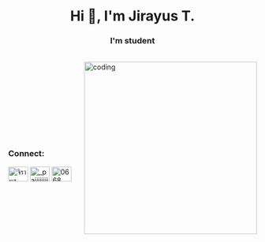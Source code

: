 <h1 align="center">Hi 👋, I'm Jirayus T.</h1>
<h3 align="center">I'm student</h3>
<br>
<img align="right" alt="coding" width="350" src="https://media0.giphy.com/media/7NoNw4pMNTvgc/giphy.gif?cid=ecf05e47frn0c32eso51u6vvf2oe0yzdhay9931h1lsfww0z&rid=giphy.gif&ct=g">
<br>
<br>
<br>
<br>
<br>
<br>
<br>
<br>
<br>
<h3 align="left">Connect:</h3>
<p align="left">
<a href="https://fb.com/จิรายุส ธรรมมงคล" target="blank"><img align="center" src="https://raw.githubusercontent.com/rahuldkjain/github-profile-readme-generator/master/src/images/icons/Social/facebook.svg" alt="จิรายุส ธรรมมงคล" height="30" width="40" /></a>
<a href="https://instagram.com/_paiiiiiiiiiii" target="blank"><img align="center" src="https://raw.githubusercontent.com/rahuldkjain/github-profile-readme-generator/master/src/images/icons/Social/instagram.svg" alt="_paiiiiiiiiiii" height="30" width="40" /></a>
<a href="https://discord.gg/0668" target="blank"><img align="center" src="https://raw.githubusercontent.com/rahuldkjain/github-profile-readme-generator/master/src/images/icons/Social/discord.svg" alt="0668" height="30" width="40" /></a>
</p>

